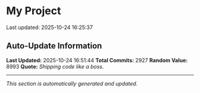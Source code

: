 # My Project


Last updated: 2025-10-24 16:25:37






















































































































































































































































































































































































































































































































































































































































































































































































































































































































































































































































































































































































































































































































































































































































































































































































































































































































































































































































































































































































































































































































































































































































































































































































































































































































































































































































































































































































































































































































































































































































































































































































































































































































































































































































## Auto-Update Information

**Last Updated:** 2025-10-24 16:51:44
**Total Commits:** 2927
**Random Value:** 8993
**Quote:** _Shipping code like a boss._

---
_This section is automatically generated and updated._